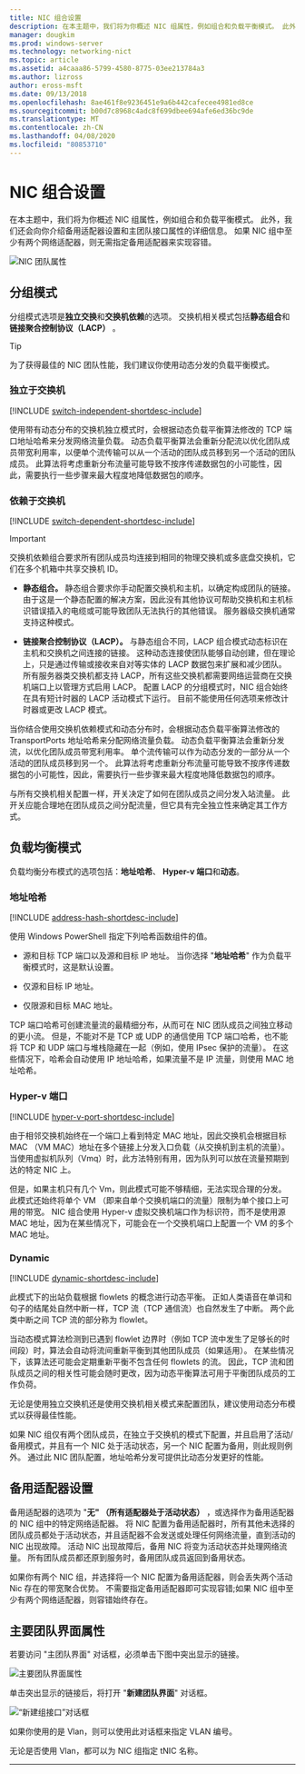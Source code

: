 ```yaml
---
title: NIC 组合设置
description: 在本主题中，我们将为你概述 NIC 组属性，例如组合和负载平衡模式。 此外，我们还会向你介绍备用适配器设置和主团队接口属性的详细信息。 如果 NIC 组中至少有两个网络适配器，则无需指定备用适配器来实现容错。
manager: dougkim
ms.prod: windows-server
ms.technology: networking-nict
ms.topic: article
ms.assetid: a4caaa86-5799-4580-8775-03ee213784a3
ms.author: lizross
author: eross-msft
ms.date: 09/13/2018
ms.openlocfilehash: 8ae461f8e9236451e9a6b442cafecee4981ed8ce
ms.sourcegitcommit: b00d7c8968c4adc8f699dbee694afe6ed36bc9de
ms.translationtype: MT
ms.contentlocale: zh-CN
ms.lasthandoff: 04/08/2020
ms.locfileid: "80853710"
---
```

# <a name="nic-teaming-settings"></a>NIC 组合设置
在本主题中，我们将为你概述 NIC 组属性，例如组合和负载平衡模式。 此外，我们还会向你介绍备用适配器设置和主团队接口属性的详细信息。 如果 NIC 组中至少有两个网络适配器，则无需指定备用适配器来实现容错。


  
![NIC 团队属性](../../media/Create-a-New-NIC-Team-on-a-Host-Computer-or-VM/nict_06_properties.jpg)  

## <a name="teaming-modes"></a>分组模式 
分组模式选项是**独立交换**和**交换机依赖**的选项。 交换机相关模式包括**静态组合**和**链接聚合控制协议（LACP）** 。 

>[!TIP]
>为了获得最佳的 NIC 团队性能，我们建议你使用动态分发的负载平衡模式。  
  
### <a name="switch-independent"></a>独立于交换机
  
[!INCLUDE [switch-independent-shortdesc-include](../../includes/switch-independent-shortdesc-include.md)] 
  
使用带有动态分布的交换机独立模式时，会根据动态负载平衡算法修改的 TCP 端口地址哈希来分发网络流量负载。 动态负载平衡算法会重新分配流以优化团队成员带宽利用率，以便单个流传输可以从一个活动的团队成员移到另一个活动的团队成员。 此算法将考虑重新分布流量可能导致不按序传递数据包的小可能性，因此，需要执行一些步骤来最大程度地降低数据包的顺序。  
  
### <a name="switch-dependent"></a>依赖于交换机  

[!INCLUDE [switch-dependent-shortdesc-include](../../includes/switch-dependent-shortdesc-include.md)]  
  
> [!IMPORTANT]  
> 交换机依赖组合要求所有团队成员均连接到相同的物理交换机或多底盘交换机，它们在多个机箱中共享交换机 ID。


- **静态组合。** 静态组合要求你手动配置交换机和主机，以确定构成团队的链接。 由于这是一个静态配置的解决方案，因此没有其他协议可帮助交换机和主机标识错误插入的电缆或可能导致团队无法执行的其他错误。 服务器级交换机通常支持这种模式。

- **链接聚合控制协议（LACP）。** 与静态组合不同，LACP 组合模式动态标识在主机和交换机之间连接的链接。 这种动态连接使团队能够自动创建，但在理论上，只是通过传输或接收来自对等实体的 LACP 数据包来扩展和减少团队。 所有服务器类交换机都支持 LACP，所有这些交换机都需要网络运营商在交换机端口上以管理方式启用 LACP。 配置 LACP 的分组模式时，NIC 组合始终在具有短计时器的 LACP 活动模式下运行。  目前不能使用任何选项来修改计时器或更改 LACP 模式。


当你结合使用交换机依赖模式和动态分布时，会根据动态负载平衡算法修改的 TransportPorts 地址哈希来分配网络流量负载。  动态负载平衡算法会重新分发流，以优化团队成员带宽利用率。 单个流传输可以作为动态分发的一部分从一个活动的团队成员移到另一个。 此算法将考虑重新分布流量可能导致不按序传递数据包的小可能性，因此，需要执行一些步骤来最大程度地降低数据包的顺序。  
  
与所有交换机相关配置一样，开关决定了如何在团队成员之间分发入站流量。  此开关应能合理地在团队成员之间分配流量，但它具有完全独立性来确定其工作方式。  


## <a name="load-balancing-modes"></a>负载均衡模式  
负载均衡分布模式的选项包括：**地址哈希**、 **Hyper-v 端口**和**动态**。  
  
### <a name="address-hash"></a>地址哈希
  
[!INCLUDE [address-hash-shortdesc-include](../../includes/address-hash-shortdesc-include.md)]
  
使用 Windows PowerShell 指定下列哈希函数组件的值。  
  
-   源和目标 TCP 端口以及源和目标 IP 地址。 当你选择 "**地址哈希**" 作为负载平衡模式时，这是默认设置。  
  
-   仅源和目标 IP 地址。  
  
-   仅限源和目标 MAC 地址。  
  
TCP 端口哈希可创建流量流的最精细分布，从而可在 NIC 团队成员之间独立移动的更小流。 但是，不能对不是 TCP 或 UDP 的通信使用 TCP 端口哈希，也不能将 TCP 和 UDP 端口与堆栈隐藏在一起（例如，使用 IPsec 保护的流量）。 在这些情况下，哈希会自动使用 IP 地址哈希，如果流量不是 IP 流量，则使用 MAC 地址哈希。  
  
### <a name="hyper-v-port"></a>Hyper-v 端口
  
[!INCLUDE [hyper-v-port-shortdesc-include](../../includes/hyper-v-port-shortdesc-include.md)]  
  
由于相邻交换机始终在一个端口上看到特定 MAC 地址，因此交换机会根据目标 MAC （VM MAC）地址在多个链接上分发入口负载（从交换机到主机的流量）。 当使用虚拟机队列（Vmq）时，此方法特别有用，因为队列可以放在流量预期到达的特定 NIC 上。  
  
但是，如果主机只有几个 Vm，则此模式可能不够精细，无法实现合理的分发。 此模式还始终将单个 VM （即来自单个交换机端口的流量）限制为单个接口上可用的带宽。 NIC 组合使用 Hyper-v 虚拟交换机端口作为标识符，而不是使用源 MAC 地址，因为在某些情况下，可能会在一个交换机端口上配置一个 VM 的多个 MAC 地址。  
  
### <a name="dynamic"></a>Dynamic
  
[!INCLUDE [dynamic-shortdesc-include](../../includes/dynamic-shortdesc-include.md)]
  
此模式下的出站负载根据 flowlets 的概念进行动态平衡。 正如人类语音在单词和句子的结尾处自然中断一样，TCP 流（TCP 通信流）也自然发生了中断。 两个此类中断之间 TCP 流的部分称为 flowlet。  
  
当动态模式算法检测到已遇到 flowlet 边界时（例如 TCP 流中发生了足够长的时间段）时，算法会自动将流间重新平衡到其他团队成员（如果适用）。  在某些情况下，该算法还可能会定期重新平衡不包含任何 flowlets 的流。 因此，TCP 流和团队成员之间的相关性可能会随时更改，因为动态平衡算法可用于平衡团队成员的工作负荷。  
  
无论是使用独立交换机还是使用交换机相关模式来配置团队，建议使用动态分布模式以获得最佳性能。  
  
如果 NIC 组仅有两个团队成员，在独立于交换机的模式下配置，并且启用了活动/备用模式，并且有一个 NIC 处于活动状态，另一个 NIC 配置为备用，则此规则例外。 通过此 NIC 团队配置，地址哈希分发可提供比动态分发更好的性能。  


## <a name="standby-adapter-setting"></a>备用适配器设置  
备用适配器的选项为 "**无" （所有适配器处于活动状态）** ，或选择作为备用适配器的 NIC 组中的特定网络适配器。 将 NIC 配置为备用适配器时，所有其他未选择的团队成员都处于活动状态，并且适配器不会发送或处理任何网络流量，直到活动的 NIC 出现故障。 活动 NIC 出现故障后，备用 NIC 将变为活动状态并处理网络流量。 所有团队成员都还原到服务时，备用团队成员返回到备用状态。  

如果你有两个 NIC 组，并选择将一个 NIC 配置为备用适配器，则会丢失两个活动 Nic 存在的带宽聚合优势。  不需要指定备用适配器即可实现容错;如果 NIC 组中至少有两个网络适配器，则容错始终存在。
 
  
## <a name="primary-team-interface-property"></a>主要团队界面属性  
若要访问 "主团队界面" 对话框，必须单击下图中突出显示的链接。  
  
![主要团队界面属性](../../media/Create-a-New-NIC-Team-on-a-Host-Computer-or-VM/nict_10_primaryteaminterface.jpg)  
  
单击突出显示的链接后，将打开 "**新建团队界面**" 对话框。  
  
![“新建组接口”对话框](../../media/Create-a-New-NIC-Team-on-a-Host-Computer-or-VM/nict_newteaminterface.jpg)  
  
如果你使用的是 Vlan，则可以使用此对话框来指定 VLAN 编号。  
  
无论是否使用 Vlan，都可以为 NIC 组指定 tNIC 名称。  
  


---